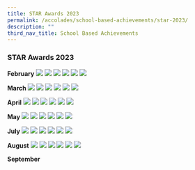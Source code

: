 ```yaml
---
title: STAR Awards 2023
permalink: /accolades/school-based-achievements/star-2023/
description: ""
third_nav_title: School Based Achievements
---
```

### STAR Awards 2023

**February**
![](/images/2023%20P1%20February%20STARA.jpg)
![](/images/2023%20P2%20February%20STARA.jpg)
![](/images/2023%20P3%20February%20STARA.jpg)
![](/images/2023%20P4%20February%20STARA.jpg)
![](/images/2023%20P5%20February%20STARA.jpg)
![](/images/2023%20P6%20February%20STARA.jpg)

**March**
![](/images/2023%20primary%201%20march%20stara.PNG)
![](/images/2023%20primary%202%20march%20stara.PNG)
![](/images/2023%20primary%203%20march%20stara.PNG)
![](/images/2023%20primary%204%20stara.PNG)
![](/images/2023%20primary%205%20stara.PNG)
![](/images/2023%20primary%206%20stara.PNG)

**April**
![](/images/p1%20april%202023.PNG)
![](/images/p2%20april%202023.PNG)
![](/images/p3%20april%202023.PNG)
![](/images/p4%20april%202023.PNG)
![](/images/p5%20april%202023.PNG)
![](/images/p6%20april%202023.PNG)

**May**
![](/images/STARA/May%202023/may%202023%20p1.PNG)
![](/images/STARA/May%202023/may%202023%20%20p2.PNG)
![](/images/STARA/May%202023/may%202023%20%20p3.PNG)
![](/images/STARA/May%202023/may%202023%20p4.PNG)
![](/images/STARA/May%202023/may%202023%20p5.PNG)
![](/images/STARA/May%202023/may%202023%20p6.PNG)

**July**
![](/images/STARA/July%202023/july%202023%20p1.PNG)
![](/images/STARA/July%202023/july%202023%20p2.PNG)
![](/images/STARA/July%202023/july%202023%20p3.PNG)
![](/images/STARA/July%202023/july%202023%20p4.PNG)
![](/images/STARA/July%202023/july%202023%20p5.PNG)
![](/images/STARA/July%202023/july%202023%20p6.PNG)

**August**
![](/images/STARA/August%202023/augustp1.PNG)
![](/images/STARA/August%202023/augustp2.PNG)
![](/images/STARA/August%202023/augustp3.PNG)
![](/images/STARA/August%202023/augustp4.PNG)
![](/images/STARA/August%202023/augustp5.PNG)
![](/images/STARA/August%202023/augustp6.PNG)

**September**
